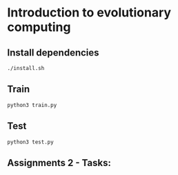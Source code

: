 # Introduction to evolutionary computing

## Install dependencies

```
./install.sh
```

## Train

```
python3 train.py
```

## Test

```
python3 test.py
```

## Assignments 2 - Tasks:




